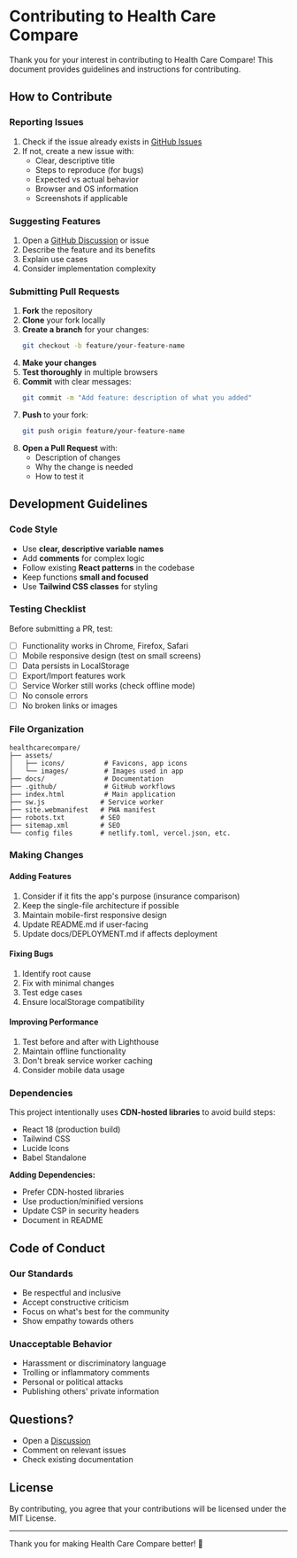 # Contributing to Health Care Compare

Thank you for your interest in contributing to Health Care Compare! This document provides guidelines and instructions for contributing.

## How to Contribute

### Reporting Issues

1. Check if the issue already exists in [GitHub Issues](https://github.com/andrewperkins/healthcarecompare/issues)
2. If not, create a new issue with:
   - Clear, descriptive title
   - Steps to reproduce (for bugs)
   - Expected vs actual behavior
   - Browser and OS information
   - Screenshots if applicable

### Suggesting Features

1. Open a [GitHub Discussion](https://github.com/andrewperkins/healthcarecompare/discussions) or issue
2. Describe the feature and its benefits
3. Explain use cases
4. Consider implementation complexity

### Submitting Pull Requests

1. **Fork** the repository
2. **Clone** your fork locally
3. **Create a branch** for your changes:
   ```bash
   git checkout -b feature/your-feature-name
   ```
4. **Make your changes**
5. **Test thoroughly** in multiple browsers
6. **Commit** with clear messages:
   ```bash
   git commit -m "Add feature: description of what you added"
   ```
7. **Push** to your fork:
   ```bash
   git push origin feature/your-feature-name
   ```
8. **Open a Pull Request** with:
   - Description of changes
   - Why the change is needed
   - How to test it

## Development Guidelines

### Code Style

- Use **clear, descriptive variable names**
- Add **comments** for complex logic
- Follow existing **React patterns** in the codebase
- Keep functions **small and focused**
- Use **Tailwind CSS classes** for styling

### Testing Checklist

Before submitting a PR, test:

- [ ] Functionality works in Chrome, Firefox, Safari
- [ ] Mobile responsive design (test on small screens)
- [ ] Data persists in LocalStorage
- [ ] Export/Import features work
- [ ] Service Worker still works (check offline mode)
- [ ] No console errors
- [ ] No broken links or images

### File Organization

```
healthcarecompare/
├── assets/
│   ├── icons/          # Favicons, app icons
│   └── images/         # Images used in app
├── docs/               # Documentation
├── .github/            # GitHub workflows
├── index.html          # Main application
├── sw.js              # Service worker
├── site.webmanifest   # PWA manifest
├── robots.txt         # SEO
├── sitemap.xml        # SEO
└── config files       # netlify.toml, vercel.json, etc.
```

### Making Changes

#### Adding Features

1. Consider if it fits the app's purpose (insurance comparison)
2. Keep the single-file architecture if possible
3. Maintain mobile-first responsive design
4. Update README.md if user-facing
5. Update docs/DEPLOYMENT.md if affects deployment

#### Fixing Bugs

1. Identify root cause
2. Fix with minimal changes
3. Test edge cases
4. Ensure localStorage compatibility

#### Improving Performance

1. Test before and after with Lighthouse
2. Maintain offline functionality
3. Don't break service worker caching
4. Consider mobile data usage

### Dependencies

This project intentionally uses **CDN-hosted libraries** to avoid build steps:
- React 18 (production build)
- Tailwind CSS
- Lucide Icons
- Babel Standalone

**Adding Dependencies:**
- Prefer CDN-hosted libraries
- Use production/minified versions
- Update CSP in security headers
- Document in README

## Code of Conduct

### Our Standards

- Be respectful and inclusive
- Accept constructive criticism
- Focus on what's best for the community
- Show empathy towards others

### Unacceptable Behavior

- Harassment or discriminatory language
- Trolling or inflammatory comments
- Personal or political attacks
- Publishing others' private information

## Questions?

- Open a [Discussion](https://github.com/andrewperkins/healthcarecompare/discussions)
- Comment on relevant issues
- Check existing documentation

## License

By contributing, you agree that your contributions will be licensed under the MIT License.

---

Thank you for making Health Care Compare better! 🎉
